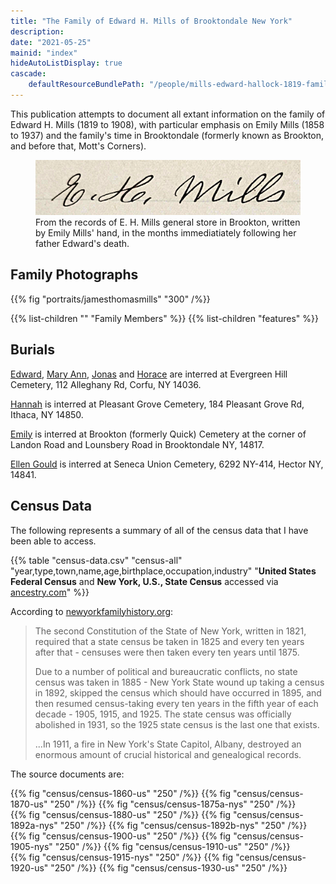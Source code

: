 ```yaml
---
title: "The Family of Edward H. Mills of Brooktondale New York"
description: 
date: "2021-05-25"
mainid: "index" 
hideAutoListDisplay: true
cascade:
    defaultResourceBundlePath: "/people/mills-edward-hallock-1819-family"
---
```


This publication attempts to document all extant information on the family of Edward H. Mills (1819 to 1908), with particular emphasis on Emily Mills (1858 to 1937) and the family's time in Brooktondale (formerly known as Brookton, and before that, Mott's Corners).

<!--more-->

<figure class="image" width="500px">
    <img src="assets/images/handwriting/eh-mills.jpg" width="500" />
    <figcaption style="max-width: 500px">From the records of E. H. Mills general store in Brookton, written by Emily Mills' hand, in the months immediatiately following her father Edward's death.</figcaptio>
</figure>

## Family Photographs

{{% fig "portraits/jamesthomasmills" "300" /%}}

{{% list-children "" "Family Members" %}}
{{% list-children "features" %}}


## Burials

[Edward](https://www.findagrave.com/memorial/75958691/edward-h-mills), [Mary Ann](https://www.findagrave.com/memorial/75958702/mary-ann-mills), [Jonas](https://www.findagrave.com/memorial/75958930/jonas-e-mills ) and [Horace](https://www.findagrave.com/memorial/75958913/horace-f-mills) are interred at Evergreen Hill Cemetery, 112 Alleghany Rd, Corfu, NY 14036.

[Hannah](https://www.findagrave.com/memorial/168944385/hannah-mills) is interred at Pleasant Grove Cemetery, 184 Pleasant Grove Rd, Ithaca, NY 14850.

[Emily](https://www.findagrave.com/memorial/160363879/mary-emily-mills) is interred at Brookton (formerly Quick) Cemetery at the corner of Landon Road and Lounsbery Road in Brooktondale NY, 14817.

[Ellen Gould](https://www.findagrave.com/memorial/35944445/ellen-jane-predmore) is interred at Seneca Union Cemetery, 6292 NY-414, Hector NY, 14841.

## Census Data

The following represents a summary of all of the census data that I have been able to access. 

{{% table "census-data.csv" "census-all" "year,type,town,name,age,birthplace,occupation,industry" "**United States Federal Census** and **New York, U.S., State Census** accessed via [ancestry.com](https://www.ancestry.com)" %}}

According to [newyorkfamilyhistory.org](https://www.newyorkfamilyhistory.org/):
    
<blockquote class="quote-only">
<p>The second Constitution of the State of New York, written in 1821, required that a state census be taken in 1825 and every ten years after that - censuses were then taken every ten years until 1875. </p>

<p>Due to a number of political and bureaucratic conflicts, no state census was taken in 1885 - New York State wound up taking a census in 1892, skipped the census which should have occurred in 1895, and then resumed census-taking every ten years in the fifth year of each decade - 1905, 1915, and 1925. The state census was officially abolished in 1931, so the 1925 state census is the last one that exists. </p>

<p>...In 1911, a fire in New York's State Capitol, Albany, destroyed an enormous amount of crucial historical and genealogical records. </p>
</blockquote>

The source documents are:

<div class="cols">
{{% fig "census/census-1860-us" "250" /%}}
{{% fig "census/census-1870-us" "250" /%}}
{{% fig "census/census-1875a-nys" "250" /%}}
</div>
<div class="cols">
{{% fig "census/census-1880-us" "250" /%}}
{{% fig "census/census-1892a-nys" "250" /%}}
{{% fig "census/census-1892b-nys" "250" /%}}
</div>
<div class="cols">
{{% fig "census/census-1900-us" "250" /%}}
{{% fig "census/census-1905-nys" "250" /%}}
{{% fig "census/census-1910-us" "250" /%}}
</div>
<div class="cols">
{{% fig "census/census-1915-nys" "250" /%}}
{{% fig "census/census-1920-us" "250" /%}}
{{% fig "census/census-1930-us" "250" /%}}
</div>



